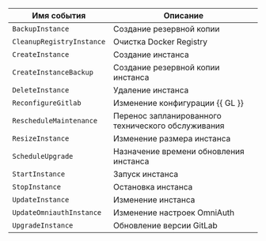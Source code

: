 Имя события | Описание
--- | ---
`BackupInstance` | Создание резервной копии
`CleanupRegistryInstance` | Очистка Docker Registry
`CreateInstance` | Создание инстанса
`CreateInstanceBackup` | Создание резервной копии инстанса
`DeleteInstance` | Удаление инстанса
`ReconfigureGitlab` | Изменение конфигурации {{ GL }}
`RescheduleMaintenance` | Перенос запланированного технического обслуживания
`ResizeInstance` | Изменение размера инстанса
`ScheduleUpgrade` | Назначение времени обновления инстанса
`StartInstance` | Запуск инстанса
`StopInstance` | Остановка инстанса
`UpdateInstance` | Изменение инстанса
`UpdateOmniauthInstance` | Изменение настроек OmniAuth
`UpgradeInstance` | Обновление версии GitLab